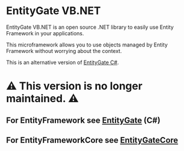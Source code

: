 # EntityGate VB.NET
EntityGate VB.NET is an open source .NET library to easily use Entity Framework in your applications.

This microframework allows you to use objects managed by Entity Framework without worrying about the context.

This is an alternative version of [EntityGate C#](https://github.com/MetallicBlueDev/EntityGate).

# :warning: This version is no longer maintained. :warning:

## For EntityFramework see [EntityGate](https://github.com/MetallicBlueDev/EntityGate) (C#)
## For EntityFrameworkCore see [EntityGateCore](https://github.com/MetallicBlueDev/EntityGateCore)
